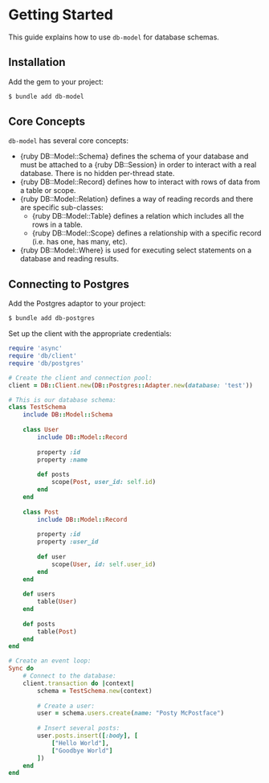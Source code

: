 # Getting Started

This guide explains how to use `db-model` for database schemas.

## Installation

Add the gem to your project:

~~~ bash
$ bundle add db-model
~~~

## Core Concepts

`db-model` has several core concepts:

- {ruby DB::Model::Schema} defines the schema of your database and must be attached to a {ruby DB::Session} in order to interact with a real database. There is no hidden per-thread state.
- {ruby DB::Model::Record} defines how to interact with rows of data from a table or scope.
- {ruby DB::Model::Relation} defines a way of reading records and there are specific sub-classes:
	- {ruby DB::Model::Table} defines a relation which includes all the rows in a table.
	- {ruby DB::Model::Scope} defines a relationship with a specific record (i.e. has one, has many, etc).
- {ruby DB::Model::Where} is used for executing select statements on a database and reading results.

## Connecting to Postgres

Add the Postgres adaptor to your project:

~~~ bash
$ bundle add db-postgres
~~~

Set up the client with the appropriate credentials:

~~~ ruby
require 'async'
require 'db/client'
require 'db/postgres'

# Create the client and connection pool:
client = DB::Client.new(DB::Postgres::Adapter.new(database: 'test'))

# This is our database schema:
class TestSchema
	include DB::Model::Schema
	
	class User
		include DB::Model::Record
		
		property :id
		property :name
		
		def posts
			scope(Post, user_id: self.id)
		end
	end
	
	class Post
		include DB::Model::Record
		
		property :id
		property :user_id
		
		def user
			scope(User, id: self.user_id)
		end
	end
	
	def users
		table(User)
	end
	
	def posts
		table(Post)
	end
end

# Create an event loop:
Sync do
	# Connect to the database:
	client.transaction do |context|
		schema = TestSchema.new(context)
		
		# Create a user:
		user = schema.users.create(name: "Posty McPostface")
		
		# Insert several posts:
		user.posts.insert([:body], [
			["Hello World"],
			["Goodbye World"]
		])
	end
end
~~~
